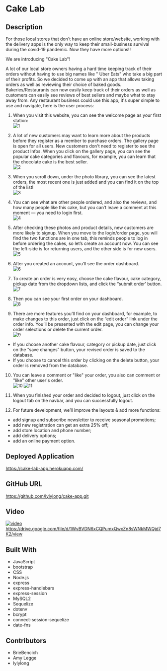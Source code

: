 # Cake Lab

## Description

For those local stores that don't have an online store/website, working with the delivery apps is the only way to keep their small-business survival during the covid-19 pandemic. Now they have more options!!

We are introducing "Cake Lab"!

A lot of our local store owners having a hard time keeping track of their orders without having to use big names like " Uber Eats" who take a big part of their profits. So we decided to come up with an app that allows taking orders as well as reviewing their choice of baked goods. Bakeries/Restaurants can now easily keep track of their orders as well as customers can easily see reviews of best sellers and maybe what to stay away from. Any restaurant business could use this app, it's super simple to use and navigate, here is the user process:

1. When you visit this website, you can see the welcome page as your first station:\
   ![1](https://user-images.githubusercontent.com/70302749/102662223-5ee02580-414c-11eb-9ae3-ebd5674c3234.png)

2. A lot of new customers may want to learn more about the products before they register as a member to purchase orders. The gallery page is open for all users. New customers don't need to register to see the product Infos. When you click on the gallery page, you can see the popular cake categories and flavours, for example, you can learn that the chocolate cake is the best seller.\
   ![2](https://user-images.githubusercontent.com/70302749/102662251-791a0380-414c-11eb-8b0f-b436113839ff.png)

3. When you scroll down, under the photo library, you can see the latest orders, the most recent one is just added and you can find it on the top of the list!\
   ![3](https://user-images.githubusercontent.com/70302749/102662334-a4045780-414c-11eb-955a-5f9acc38c117.png)
4. You can see what are other people ordered, and also the reviews, and how many people like this cake, but you can’t leave a comment at this moment — you need to login first.\
   ![4](https://user-images.githubusercontent.com/70302749/102662353-ae265600-414c-11eb-8bc5-0c5ffa932d91.png)

5. After checking these photos and product details, new customers are more likely to signup. When you move to the login/order page, you will find the two functions are in one tab, this reminds people to log in before ordering the cakes, so let’s create an account now. You can see the left-side is for returning users, and the other side is for new users.\
   ![5](https://user-images.githubusercontent.com/70302749/102662388-bd0d0880-414c-11eb-8afb-9276cf3ca456.png)

6. After you created an account, you’ll see the order dashboard.\
   ![6](https://user-images.githubusercontent.com/70302749/102662427-d1e99c00-414c-11eb-81b4-7b78bd62d48f.png)

7. To create an order is very easy, choose the cake flavour, cake category, pickup date from the dropdown lists, and click the “submit order’ button.\
   ![7](https://user-images.githubusercontent.com/70302749/102662448-dca43100-414c-11eb-9fa9-5cb6456da95f.png)
8. Then you can see your first order on your dashboard.\
   ![8](https://user-images.githubusercontent.com/70302749/102662457-e463d580-414c-11eb-955d-b2c19fa92e88.png)

9. There are more features you’ll find on your dashboard, for example, to make changes to this order, just click on the “edit order” link under the order info. You’ll be presented with the edit page, you can change your order selections or delete the current order.\
   ![9](https://user-images.githubusercontent.com/70302749/102662510-ffcee080-414c-11eb-9e5e-628d8cbfc7f5.png)

- If you choose another cake flavour, category or pickup date, just click on the “save changes” button, your revised order is saved to the database.
- If you choose to cancel this order by clicking on the delete button, your order is removed from the database.

10. You can leave a comment or "like" your order, you also can comment or "like" other user's order.\
    ![10](https://user-images.githubusercontent.com/70302749/102663438-de6ef400-414e-11eb-90e0-a4e94dba586f.png)
    ![11](https://user-images.githubusercontent.com/70302749/102663456-e75fc580-414e-11eb-91f4-d8b786ce3d7f.png)

11. When you finished your order and decided to logout, just click on the logout tab on the navbar, and you can successfully logout.

12. For future development, we’ll improve the layouts & add more functions:

- add signup and subscribe newsletter to receive seasonal promotions;
- add new registration can get an extra 25% off;
- add store location and phone number;
- add delivery options;
- add an online payment option.

## Deployed Application

https://cake-lab-app.herokuapp.com/

## GitHub URL

https://github.com/lylylong/cake-app.git

## Video

[![video](https://user-images.githubusercontent.com/70302749/102662078-1a548a00-414c-11eb-80f7-2cb73023ad32.png)](https://drive.google.com/file/d/1WvBVDN6xCQPumxQwxZn8sWNkMWQjd7K2/view)
https://drive.google.com/file/d/1WvBVDN6xCQPumxQwxZn8sWNkMWQjd7K2/view

## Built With

- JavaScript
- bootstrap
- CSS
- Node.js
- express
- express-handlebars
- express-session
- MySQL2
- Sequelize
- dotenv
- bcrypt
- connect-session-sequelize
- date-fns

## Contributors

- BrieBencich
- Amy Legge
- lylylong
